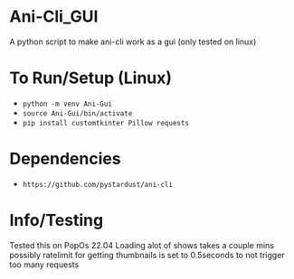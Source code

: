 # Ani-Cli_GUI
A python script to make ani-cli work as a gui (only tested on linux)

# To Run/Setup (Linux)
- `python -m venv Ani-Gui`
- `source Ani-Gui/bin/activate`
- `pip install customtkinter Pillow requests`

# Dependencies
- `https://github.com/pystardust/ani-cli`

# Info/Testing
Tested this on PopOs 22.04
Loading alot of shows takes a couple mins possibly ratelimit for getting thumbnails is set to 0.5seconds to not trigger too many requests
